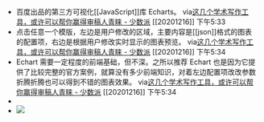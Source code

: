 - 百度出品的第三方可视化[[JavaScript]]库 Echarts。
via[这几个学术写作工具，或许可以帮你赢得审稿人青睐 - 少数派](https://sspai.com/post/57890)
[[20201216]] 下午5:33
- 点击任意一个模版，左边是用户修改的区域，主要内容是[[json]]格式的图表的配置项，右边是根据用户修改实时显示的图表预览。
via[这几个学术写作工具，或许可以帮你赢得审稿人青睐 - 少数派](https://sspai.com/post/57890)
[[20201216]] 下午5:34
- Echart 需要一定程度的前端基础，但不深。之所以推荐 Echart 也是因为它提供了比较完整的官方案例，就算没有多少前端知识，对着左边配置项改改参数折腾折腾也可以得到不错的图表效果。
via[这几个学术写作工具，或许可以帮你赢得审稿人青睐 - 少数派](https://sspai.com/post/57890)
[[20201216]] 下午5:34
- 
- ![](https://firebasestorage.googleapis.com/v0/b/firescript-577a2.appspot.com/o/imgs%2Fapp%2Fxinyiheng%2FJeEecSGRZ4.png?alt=media&token=978e0f9f-0ad8-4763-8391-2f1c3702a3c7)
